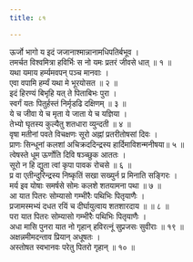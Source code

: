 ```yaml
---
title: ८१

---
```

ऊर्जो भागो य इदं जजानाश्मान्नानामधिपतिर्बभूव ।  
तमर्चत विश्वमित्रा हविर्भिः स नो यमः प्रतरं जीवसे धात् ॥ १ ॥  
यथा यमाय हर्म्यमवपन् पञ्च मानवाः ।  
एवा वपामि हर्म्यं यथा मे भूरयोसत ॥ २ ॥  
इदं हिरण्यं बिभृहि यत् ते पिताबिभः पुरा ।  
स्वर्गं यतः पितुर्हस्तं निर्मृडढि दक्षिणम् ॥ ३ ॥  
ये च जीवा ये च मृता ये जाता ये च यज्ञिया ।  
तेभ्यो घृतस्य कुल्यैतु शतधारा व्युन्दती ॥ ४ ॥  
वृषा मतीनां पवते विचक्षणः सूरो अह्नां प्रतरीतोषसां दिवः ।  
प्राणः सिन्धूनां कलशां अचिक्रददिन्द्रस्य हार्दिमाविशन्मनीषया॥ ५ ॥  
त्वेषस्ते धूम ऊर्णोति दिवि षञ्च्छुक आततः ।  
सूरो न हि द्युता त्वां कृपा पावक रोचसे ॥ ६ ॥  
प्र वा एतीन्दुरिन्द्रस्य निष्कृतिं सखा सख्युर्न प्र मिनाति सङ्गिरः ।  
मर्य इव योषाः समर्षसे सोमः कलशे शतयामना पथा ॥ ७ ॥  
आ यात पितरः सोम्यासो गम्भीरैः पथिभिः पितृयाणैः ।  
प्रजामस्मभ्यं दधत रयिं च दीर्घायुत्वाय शतशारदाय ॥ ॥ ८ ॥  
परा यात पितरः सोम्यासो गम्भीरैः पथिभिः पितृयाणैः ।  
अधा मासि पुनरा यात नो गृहान् हविरत्नूं सुप्रजसः सुवीराः ॥ १९ ॥  
अक्षन्नमीमदन्ताव प्रियान् अधूषतः ।  
अस्तोषत स्वभानवः परेतु पितरो गृहान् ॥ १० ॥  
  